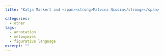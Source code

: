 ```yaml
---
title: "Katja Markert and <span><strong>Malvina Nissim</strong></span>. Annotation scheme for metonymies. Technical Report, Language Technology Group, University of Edinburgh, 2005."

categories: 
  - other
tags:
  - annotation
  - metonymies
  - figurative language
excerpt: ""
---
```




